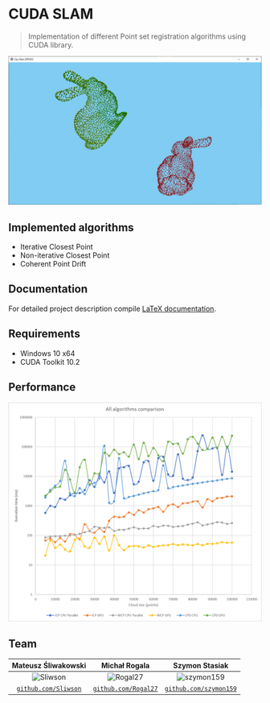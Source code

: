 # CUDA SLAM

> Implementation of different Point set registration algorithms using CUDA library.

![GUI](doc/images/ms-ui.png)

## Implemented algorithms
- Iterative Closest Point
- Non-iterative Closest Point
- Coherent Point Drift

## Documentation
For detailed project description compile [LaTeX documentation](doc/documentation.tex).

## Requirements
- Windows 10 x64
- CUDA Toolkit 10.2

## Performance
![Performance](doc/plots/ms-all.png)

## Team
| Mateusz Śliwakowski | Michał Rogala | Szymon Stasiak  |
| :---: |:---:| :---:|
| ![Sliwson](https://avatars1.githubusercontent.com/u/32413212?v=3&s=420) | ![Rogal27](https://avatars1.githubusercontent.com/u/45334014?v=3&s=420) | ![szymon159](https://avatars1.githubusercontent.com/u/24179197?v=3&s=420) |
| <a href="http://github.com/Sliwson" target="_blank">`github.com/Sliwson`</a> | <a href="http://github.com/Rogal27" target="_blank">`github.com/Rogal27`</a> | <a href="http://github.com/szymon159" target="_blank">`github.com/szymon159`</a> |
